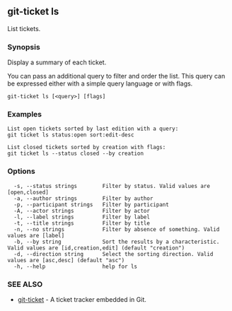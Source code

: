 ## git-ticket ls

List tickets.

### Synopsis

Display a summary of each ticket.

You can pass an additional query to filter and order the list. This query can be expressed either with a simple query language or with flags.

```
git-ticket ls [<query>] [flags]
```

### Examples

```
List open tickets sorted by last edition with a query:
git ticket ls status:open sort:edit-desc

List closed tickets sorted by creation with flags:
git ticket ls --status closed --by creation

```

### Options

```
  -s, --status strings        Filter by status. Valid values are [open,closed]
  -a, --author strings        Filter by author
  -p, --participant strings   Filter by participant
  -A, --actor strings         Filter by actor
  -l, --label strings         Filter by label
  -t, --title strings         Filter by title
  -n, --no strings            Filter by absence of something. Valid values are [label]
  -b, --by string             Sort the results by a characteristic. Valid values are [id,creation,edit] (default "creation")
  -d, --direction string      Select the sorting direction. Valid values are [asc,desc] (default "asc")
  -h, --help                  help for ls
```

### SEE ALSO

* [git-ticket](git-ticket.md)	 - A ticket tracker embedded in Git.

